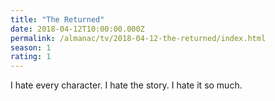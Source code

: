 ```yaml
---
title: "The Returned"
date: 2018-04-12T10:00:00.000Z
permalink: /almanac/tv/2018-04-12-the-returned/index.html
season: 1
rating: 1
---
```


I hate every character. I hate the story. I hate it so much.